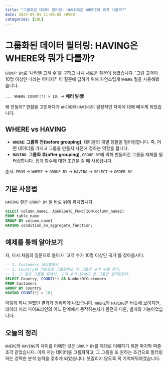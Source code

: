 ```yaml
---
title: "그룹화된 데이터 필터링: HAVING은 WHERE와 뭐가 다를까?"
date: 2025-09-01 11:00:00 +0900
categories: [SQL]
---
```


# 그룹화된 데이터 필터링: HAVING은 WHERE와 뭐가 다를까?

`GROUP BY`로 '나라별 고객 수'를 구하고 나니 새로운 질문이 생겼습니다. '그럼 고객이 10명 이상인 나라는 어디지?' 이 질문에 답하기 위해 자연스럽게 `WHERE` 절을 사용해봤습니다.

`... WHERE COUNT(*) > 10;` -> **에러 발생!**

왜 안될까? 한참을 고민하다가 `WHERE`와 `HAVING`의 결정적인 차이에 대해 배우게 되었습니다.

## WHERE vs HAVING

- **`WHERE`**: **그룹화 전(before grouping)**, 테이블의 개별 행들을 필터링합니다. 즉, 어떤 데이터를 가지고 그룹을 만들지 사전에 정하는 역할을 합니다.
- **`HAVING`**: **그룹화 후(after grouping)**, `GROUP BY`에 의해 만들어진 그룹들 자체를 필터링합니다. 집계 함수에 대한 조건을 걸 때 사용됩니다.

순서: `FROM` -> `WHERE` -> `GROUP BY` -> `HAVING` -> `SELECT` -> `ORDER BY`

## 기본 사용법

`HAVING` 절은 `GROUP BY` 절 바로 뒤에 위치합니다.

```sql
SELECT column_name1, AGGREGATE_FUNCTION(column_name2)
FROM table_name
GROUP BY column_name1
HAVING condition_on_aggregate_function;
```

## 예제를 통해 알아보기

자, 다시 처음의 질문으로 돌아가 '고객 수가 10명 이상인 국가'를 찾아봅시다.

```sql
-- 1. Customers 테이블에서
-- 2. Country를 기준으로 그룹화하고 각 그룹의 고객 수를 센다.
-- 3. 그 결과 그룹들 중에서, 고객 수가 10보다 큰 그룹만 필터링한다.
SELECT Country, COUNT(*) AS NumberOfCustomers
FROM Customers
GROUP BY Country
HAVING COUNT(*) > 10;
```

이렇게 하니 원했던 결과가 정확하게 나왔습니다. `WHERE`와 `HAVING`은 비슷해 보이지만, 데이터 처리 파이프라인의 어느 단계에서 동작하는지가 완전히 다른, 별개의 기능이었습니다.

## 오늘의 정리

`WHERE`와 `HAVING`의 차이를 이해한 것은 `GROUP BY`를 제대로 이해하기 위한 마지막 퍼즐 조각 같았습니다. 이제 저는 데이터를 그룹화하고, 그 그룹을 또 원하는 조건으로 필터링하는 강력한 분석 능력을 갖추게 되었습니다. 헷갈리지 않도록 꼭 기억해둬야겠습니다.
